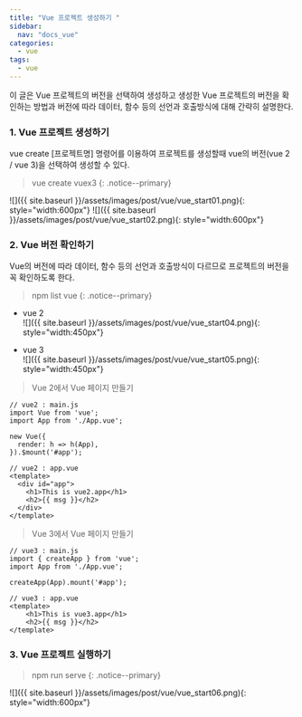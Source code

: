 ```yaml
---
title: "Vue 프로젝트 생성하기 "
sidebar:
  nav: "docs_vue"
categories: 
  - vue
tags:
  - vue
---
```


이 글은 Vue 프로젝트의 버전을 선택하여 생성하고 생성한 Vue 프로젝트의 버전을 확인하는 방법과
버전에 따라 데이터, 함수 등의 선언과 호출방식에 대해 간략히 설명한다.


### 1. Vue 프로젝트 생성하기
vue create [프로젝트명] 명령어를 이용하여 프로젝트를 생성할때 vue의 버전(vue 2 / vue 3)을 선택하여 생성할 수 있다. 

> vue create vuex3
{: .notice--primary}

![]({{ site.baseurl }}/assets/images/post/vue/vue_start01.png){: style="width:600px"}
![]({{ site.baseurl }}/assets/images/post/vue/vue_start02.png){: style="width:600px"}


### 2. Vue 버전 확인하기
Vue의 버전에 따라 데이터, 함수 등의 선언과 호출방식이 다르므로 프로젝트의 버전을 꼭 확인하도록 한다.    
> npm list vue
{: .notice--primary}

+ vue 2    
![]({{ site.baseurl }}/assets/images/post/vue/vue_start04.png){: style="width:450px"}    

+ vue 3    
![]({{ site.baseurl }}/assets/images/post/vue/vue_start05.png){: style="width:450px"}    

> Vue 2에서 Vue 페이지 만들기    

```vue
// vue2 : main.js
import Vue from 'vue';
import App from './App.vue';

new Vue({
  render: h => h(App),
}).$mount('#app');

// vue2 : app.vue
<template>
  <div id="app">
    <h1>This is vue2.app</h1>    
    <h2>{{ msg }}</h2>
  </div>
</template>
```

> Vue 3에서 Vue 페이지 만들기    

```vue
// vue3 : main.js
import { createApp } from 'vue';
import App from './App.vue';

createApp(App).mount('#app');

// vue3 : app.vue
<template>
    <h1>This is vue3.app</h1>    
    <h2>{{ msg }}</h2>
</template>
```

### 3. Vue 프로젝트 실행하기
> npm run serve
{: .notice--primary}

![]({{ site.baseurl }}/assets/images/post/vue/vue_start06.png){: style="width:600px"}    


    